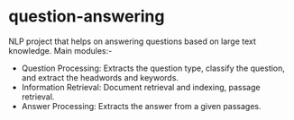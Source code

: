 # question-answering
NLP project that helps on answering questions based on large text knowledge. 
Main modules:-
  - Question Processing: Extracts the question type, classify the question, and extract the headwords and keywords.
  - Information Retrieval: Document retrieval and indexing, passage retrieval. 
  - Answer Processing: Extracts the answer from a given passages.
